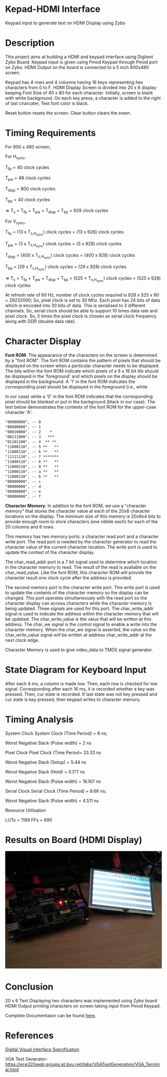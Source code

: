 # Kepad-HDMI Interface
Keypad input to generate text on HDMI Display using Zybo

# Description

This project aims at building a HDMI and keypad interface using Digilent Zybo Board. Keypad input
is given using Pmod Keypad through Pmod port on Zybo. HDMI Output on the board is connected
to a 5 inch 800x480 screen.

Keypad has 4 rows and 4 columns having 16 keys representing hex characters from 0 to F. HDMI
Display Screen is divided into 20 x 6 display keeping Font Size of 40 x 80 for each character. Initially,
screen is blank with white background. On each key press, a character is added to the right of last
charcater, Text font color is black.

Reset button resets the screen. Clear button clears the sreen.

# Timing Requirements

For 800 x 480 screen,

For H<sub>sync</sub>,

T<sub>fp</sub> = 40 clock cycles

T<sub>pw</sub> = 48 clock cycles 

T<sub>disp</sub> = 800 clock cycles

T<sub>bp</sub> = 40 clock cycles

=> T<sub>s</sub> = T<sub>fp</sub> + T<sub>pw</sub> + T<sub>disp</sub> + T<sub>bp</sub> = 928 clock cycles

For V<sub>sync</sub>,

T<sub>fp</sub> = (13 x T<sub>s,H<sub>sync</sub></sub>) clock cycles = (13 x 928) clock cycles

T<sub>pw</sub> = (3 x T<sub>s,H<sub>sync</sub></sub>) clock cycles = (3 x 928) clock cycles

T<sub>disp</sub> = (400 x T<sub>s,H<sub>sync</sub></sub>) clock cycles = (400 x 928) clock cycles

T<sub>bp</sub> = (29 x T<sub>s,H<sub>sync</sub></sub>) clock cycles = (29 x 928) clock cycles

=> T<sub>s</sub> = T<sub>fp</sub> + T<sub>pw</sub> + T<sub>disp</sub> + T<sub>bp</sub> = (525 * T<sub>s,H<sub>sync</sub></sub>) clock cycles = (525 x 928) clock cycles

At refresh rate of 60 Hz, number of clock cycles required is 928 x 525 x 60 = 29232000;
So, pixel clock is set to 30 Mhz.
Each pixel has 24 bits of data which is encoded into 30 bits of data. This is serialised to 3 different
channels. So, serial clock should be able to support 10 times data rate and pixel clock. So, 5 times the
pixel clock is chosen as serial clock frequency along with DDR (double data rate).

# Character Display

**Font ROM**: The appearance of the characters on the screen is determined by a "font ROM". The font
ROM contains the pattern of pixels that should be displayed on the screen when a particular character
needs to be displayed. The bits within the font ROM indicate which pixels of a 8 x 16 bit tile should be
displayed in the 'foreground' and which pixels on the display should be displayed in the background. A
'1' in the font ROM indicates the corresponding pixel should be displayed in the foreground (i.e., white


in our case) while a '0' in the font ROM indicates that the corresponding pixel should be blanked or put
in the background (black in our case). The text below demonstrates the contents of the font ROM for
the upper-case character 'A':

```
"00000000", -- 0
"00000000", -- 1
"00010000", -- 2    *
"00111000", -- 3   ***
"01101100", -- 4  ** **
"11000110", -- 5 **   **
"11000110", -- 6 **   **
"11111110", -- 7 *******
"11000110", -- 8 **   **
"11000110", -- 9 **   **
"11000110", -- a **   **
"11000110", -- b **   **
"00000000", -- c
"00000000", -- d
"00000000", -- e
"00000000", -- f
```
**Character Memory**: In addition to the font ROM, we use a "character memory" that stores the
character value at each of the 20x6 character locations on the display. The minimum size of this
memory is 20x6x4 bits to provide enough room to store characters (one nibble each) for each of the 20
columns and 6 rows.

This memory has two memory ports: a character read port and a character write port. The read port is
needed by the character generator to read the character value of the current character location. The
write port is used to update the contest of the character display.

The char_read_addr port is a 7 bit signal used to determine which location in the character memory to
read. The result of the read is available on the char_read_value. Like the font ROM, this character
ROM will provide the character result one clock cycle after the address is provided.

The second memory port is the character write port. This write port is used to update the contents of
the character memory so the display can be changed. This port operates simultaneously with the read
port so the character display can access characters while the character memory is being updated. Three
signals are used for this port. The char_write_addr signal is used to indicate the address within the
character memory that will be updated. The char_write_value is the value that will be written at this
address. The char_we signal is the control signal to enable a write into the character memory. When
the char_we signal is asserted, the value on the char_write_value signal will be written at address
char_write_addr at the next clock edge.

Character Memory is used to give video_data to TMDS signal generator.


# State Diagram for Keyboard Input


After each 4 ms, a column is made low. Then, each row is checked for low signal. Corresponding after
each 16 ms, it is recorded whether a key was pressed. Then, cur state is recorded. If last state was not
key pressed and cur state is key pressed, then keypad writes to character memory.

# Timing Analysis

System Clock
System Clock (Time Period) = 8 ns;

Worst Negative Slack (Pulse width) = 2 ns

Pixel Clock
Pixel Clock (Time Period= 33.33 ns

Worst Negative Slack (Setup) = 5.44 ns

Worst Negative Slack (Hold) = 0.177 ns

Worst Negative Slack (Pulse width) = 16.167 ns

Serial Clock
Serial Clock (Time Period) = 6.66 ns;

Worst Negative Slack (Pulse width) = 4.511 ns

Resource Utilisation

LUTs = 1189
FFs = 690

# Results on Board (HDMI Display)

![alt text](hdmi_text_zybo.png)

# Conclusion

20 x 6 Text Displaying hex characters was implemented using Zybo board HDMI Output printing
characters on screen taking input from Pmod Keypad.

Complete Documentaion can be found [here](Project_Documentation.pdf).

# References

[Digital Visual Interface Specification](dvi_spec-V1_0.pdf)

VGA Text Generator-
https://ece320web.groups.et.byu.net/labs/VGATextGeneration/VGA_Terminal.html
